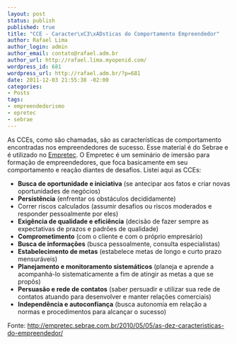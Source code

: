 ```yaml
--- 
layout: post
status: publish
published: true
title: "CCE - Caracter\xC3\xADsticas do Comportamento Empreendedor"
author: Rafael Lima
author_login: admin
author_email: contato@rafael.adm.br
author_url: http://rafael.lima.myopenid.com/
wordpress_id: 681
wordpress_url: http://rafael.adm.br/?p=681
date: 2011-12-03 21:55:38 -02:00
categories: 
- Posts
tags: 
- empreendedorismo
- epretec
- sebrae
---
```

As CCEs, como são chamadas, são as características de comportamento encontradas nos empreendedores de sucesso. Esse material é do Sebrae e é utilizado no <a href="http://rafael.adm.br/p/empretec-eu-fiz/">Empretec</a>. O Empretec é um seminário de imersão para formação de empreendedores, que foca basicamente em seu comportamento e reação diantes de desafios. Listei aqui as CCEs:

<ul>
	<li><strong>Busca de oportunidade e iniciativa</strong> (se antecipar aos fatos e criar novas oportunidades de negócios)</li>
	<li><strong>Persistência</strong> (enfrentar os obstáculos decididamente)</li>
	<li>Correr riscos calculados (assumir desafios ou riscos moderados e responder pessoalmente por eles)</li>
	<li><strong>Exigência de qualidade e eficiência</strong> (decisão de fazer sempre as expectativas de prazos e padrões de qualidade)</li>
	<li><strong>Comprometimento</strong> (com o cliente e com o próprio empresário)</li>
	<li><strong>Busca de informações</strong> (busca pessoalmente, consulta especialistas)</li>
	<li><strong>Estabelecimento de metas</strong> (estabelece metas de longo e curto prazo mensuráveis)</li>
	<li><strong>Planejamento e monitoramento sistemáticos</strong> (planeja e aprende a acompanhá-lo sistematicamente a fim de atingir as metas a que se propôs)</li>
	<li><strong>Persuasão e rede de contatos</strong> (saber persuadir e utilizar sua rede de contatos atuando para desenvolver e manter relações comerciais)</li>
	<li><strong>Independência e autoconfiança</strong> (busca autonomia em relação a normas e procedimentos para alcançar o sucesso)</li>
</ul>

Fonte: <a href="http://empretec.sebrae.com.br/2010/05/05/as-dez-caracteristicas-do-empreendedor/">http://empretec.sebrae.com.br/2010/05/05/as-dez-caracteristicas-do-empreendedor/</a>
